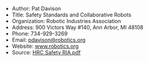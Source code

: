 - Author: Pat Davison
- Title: Safety Standards and Collaborative Robots
- Organization: Robotic Industries Association
- Address: 900 Victors Way #140, Ann Arbor, MI 48108
- Phone: 734-929-3269
- Email: pdavison@robotics.org
- Website: www.robotics.org
- Source: [HRC Safety RIA.pdf](https://file.notion.so/f/s/1a005258-92a5-4945-9f7b-37463eb6134e/HRC_Safety_RIA_.pdf?id=85cfa68a-226c-4ea6-84be-abd55e21517b&table=block&spaceId=1e025ade-3fe8-4471-bd9a-a30d74241629&expirationTimestamp=1685204556394&signature=59lzKPqrikosbWB44i5Q2qSqKVjUmTxe2QEc3wovm0I&downloadName=HRC+Safety+RIA+.pdf)
